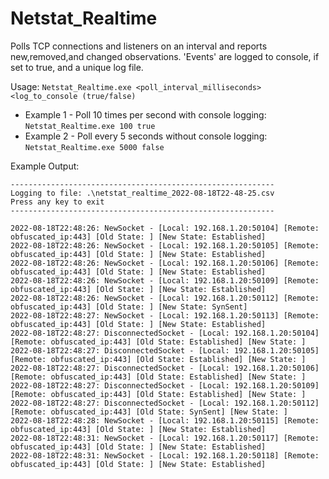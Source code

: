 # Netstat_Realtime

Polls TCP connections and listeners on an interval and reports new,removed,and changed observations.
'Events' are logged to console, if set to true, and a unique log file.
 
Usage: ```Netstat_Realtime.exe <poll_interval_milliseconds> <log_to_console (true/false)```
- Example 1 - Poll 10 times per second with console logging:
	```Netstat_Realtime.exe 100 true```
- Example 2 - Poll every 5 seconds without console logging:
	```Netstat_Realtime.exe 5000 false```

Example Output:
```
-----------------------------------------------------------
Logging to file: .\netstat_realtime_2022-08-18T22-48-25.csv
Press any key to exit
-----------------------------------------------------------

2022-08-18T22:48:26: NewSocket - [Local: 192.168.1.20:50104] [Remote: obfuscated_ip:443] [Old State: ] [New State: Established]
2022-08-18T22:48:26: NewSocket - [Local: 192.168.1.20:50105] [Remote: obfuscated_ip:443] [Old State: ] [New State: Established]
2022-08-18T22:48:26: NewSocket - [Local: 192.168.1.20:50106] [Remote: obfuscated_ip:443] [Old State: ] [New State: Established]
2022-08-18T22:48:26: NewSocket - [Local: 192.168.1.20:50109] [Remote: obfuscated_ip:443] [Old State: ] [New State: Established]
2022-08-18T22:48:26: NewSocket - [Local: 192.168.1.20:50112] [Remote: obfuscated_ip:443] [Old State: ] [New State: SynSent]
2022-08-18T22:48:27: NewSocket - [Local: 192.168.1.20:50113] [Remote: obfuscated_ip:443] [Old State: ] [New State: Established]
2022-08-18T22:48:27: DisconnectedSocket - [Local: 192.168.1.20:50104] [Remote: obfuscated_ip:443] [Old State: Established] [New State: ]
2022-08-18T22:48:27: DisconnectedSocket - [Local: 192.168.1.20:50105] [Remote: obfuscated_ip:443] [Old State: Established] [New State: ]
2022-08-18T22:48:27: DisconnectedSocket - [Local: 192.168.1.20:50106] [Remote: obfuscated_ip:443] [Old State: Established] [New State: ]
2022-08-18T22:48:27: DisconnectedSocket - [Local: 192.168.1.20:50109] [Remote: obfuscated_ip:443] [Old State: Established] [New State: ]
2022-08-18T22:48:27: DisconnectedSocket - [Local: 192.168.1.20:50112] [Remote: obfuscated_ip:443] [Old State: SynSent] [New State: ]
2022-08-18T22:48:28: NewSocket - [Local: 192.168.1.20:50115] [Remote: obfuscated_ip:443] [Old State: ] [New State: Established]
2022-08-18T22:48:31: NewSocket - [Local: 192.168.1.20:50117] [Remote: obfuscated_ip:443] [Old State: ] [New State: Established]
2022-08-18T22:48:31: NewSocket - [Local: 192.168.1.20:50118] [Remote: obfuscated_ip:443] [Old State: ] [New State: Established]
```